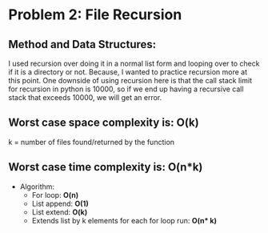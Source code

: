 # Problem 2: File Recursion

## Method and Data Structures:
I used recursion over doing it in a normal list form and looping over to check if it is a directory or not. Because, I wanted to practice recursion more at this point. One downside of using recursion here is that the call stack limit for recursion in python is 10000, so if we end up having a recursive call stack that exceeds 10000, we will get an error. 

## Worst case space complexity is: <b> O(k) </b>
k = number of files found/returned by the function

## Worst case time complexity is: <b> O(n*k) </b>
* Algorithm:
    * For loop: <b> O(n) </b>
    * List append: <b> O(1) </b>
    * List extend: <b> O(k) </b>
    * Extends list by k elements for each for loop run: <b> O(n* k) </b>

